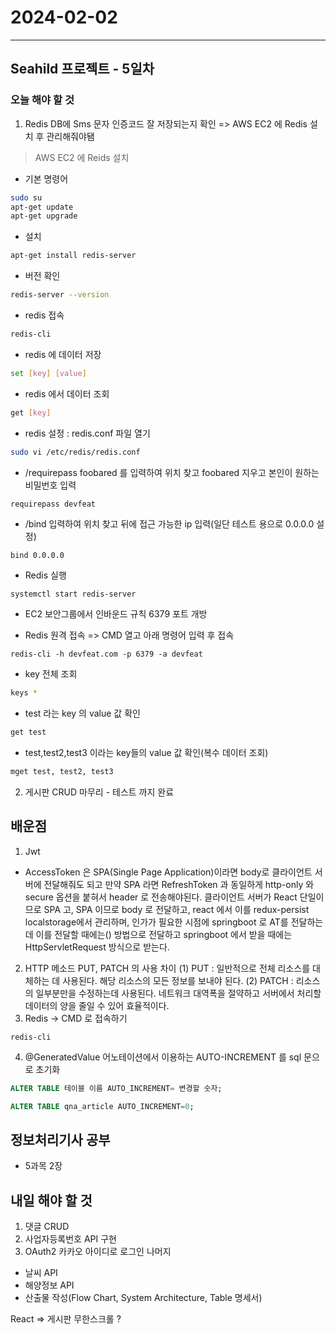 # 2024-02-02

---

## Seahild 프로젝트 - 5일차

### 오늘 해야 할 것

1. Redis DB에 Sms 문자 인증코드 잘 저장되는지 확인
   => AWS EC2 에 Redis 설치 후 관리해줘야됌

> AWS EC2 에 Reids 설치

- 기본 명령어

```bash
sudo su
apt-get update
apt-get upgrade
```

- 설치

```bash
apt-get install redis-server
```

- 버전 확인

```bash
redis-server --version
```

- redis 접속

```bash
redis-cli
```

- redis 에 데이터 저장

```bash
set [key] [value]
```

- redis 에서 데이터 조회

```bash
get [key]
```

- redis 설정 : redis.conf 파일 열기

```bash
sudo vi /etc/redis/redis.conf
```

- /requirepass foobared 를 입력하여 위치 찾고 foobared 지우고 본인이 원하는 비밀번호 입력

```vim
requirepass devfeat
```

- /bind 입력하여 위치 찾고 뒤에 접근 가능한 ip 입력(일단 테스트 용으로 0.0.0.0 설정)

```vim
bind 0.0.0.0
```

- Redis 실행

```bash
systemctl start redis-server
```

- EC2 보안그룹에서 인바운드 규칙 6379 포트 개방

- Redis 원격 접속 => CMD 열고 아래 명령어 입력 후 접속

```shell
redis-cli -h devfeat.com -p 6379 -a devfeat
```

- key 전체 조회

```bash
keys *
```

- test 라는 key 의 value 값 확인

```bash
get test
```

- test,test2,test3 이라는 key들의 value 값 확인(복수 데이터 조회)

```bash
mget test, test2, test3
```

2. 게시판 CRUD 마무리 - 테스트 까지 완료

## 배운점

1. Jwt

- AccessToken 은 SPA(Single Page Application)이라면 body로 클라이언트 서버에 전달해줘도 되고 만약 SPA 라면 RefreshToken 과 동일하게 http-only 와 secure 옵션을 붙혀서 header 로 전송해야된다.
  클라이언트 서버가 React 단일이므로 SPA 고, SPA 이므로 body 로 전달하고, react 에서 이를 redux-persist localstorage에서 관리하며, 인가가 필요한 시점에 springboot 로 AT를 전달하는데 이를 전달할 때에는() 방법으로 전달하고 springboot 에서 받을 때에는 HttpServletRequest 방식으로 받는다.

2. HTTP 메소드 PUT, PATCH 의 사용 차이
   (1) PUT : 일반적으로 전체 리소스를 대체하는 데 사용된다. 해당 리소스의 모든 정보를 보내야 된다.
   (2) PATCH : 리소스의 일부분만을 수정하는데 사용된다. 네트워크 대역폭을 절약하고 서버에서 처리할 데이터의 양을 줄일 수 있어 효율적이다.
3. Redis -> CMD 로 접속하기

```shell
redis-cli
```

4. @GeneratedValue 어노테이션에서 이용하는 AUTO-INCREMENT 를 sql 문으로 초기화

```sql
ALTER TABLE 테이블 이름 AUTO_INCREMENT= 변경할 숫자;
```

```sql
ALTER TABLE qna_article AUTO_INCREMENT=0;
```

## 정보처리기사 공부

- 5과목 2장

## 내일 해야 할 것

1. 댓글 CRUD
2. 사업자등록번호 API 구현
3. OAuth2 카카오 아이디로 로그인
   나머지

- 날씨 API
- 해양정보 API
- 산출물 작성(Flow Chart, System Architecture, Table 명세서)

React => 게시판 무한스크롤 ?
